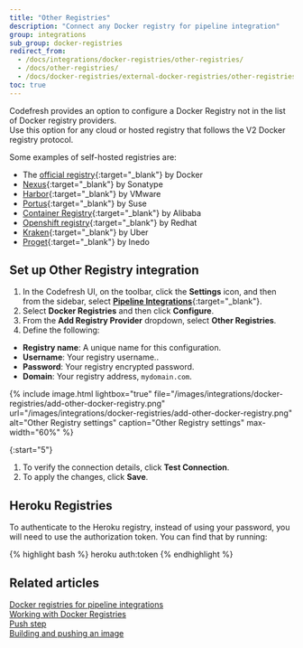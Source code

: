 ```yaml
---
title: "Other Registries"
description: "Connect any Docker registry for pipeline integration"
group: integrations
sub_group: docker-registries
redirect_from:
  - /docs/integrations/docker-registries/other-registries/
  - /docs/other-registries/
  - /docs/docker-registries/external-docker-registries/other-registries/
toc: true
---
```

Codefresh provides an option to configure a Docker Registry not in the list of Docker registry providers.  
Use this option for any cloud or hosted registry that follows the V2 Docker registry protocol.  

Some examples of self-hosted registries are:
* The [official registry](https://github.com/docker/distribution){:target="\_blank"} by Docker
* [Nexus](https://www.sonatype.com/nexus-repository-sonatype){:target="\_blank"} by Sonatype
* [Harbor](https://goharbor.io/){:target="\_blank"} by VMware
* [Portus](http://port.us.org/){:target="\_blank"} by Suse
* [Container Registry](https://www.alibabacloud.com/product/container-registry){:target="\_blank"} by Alibaba
* [Openshift registry](https://www.openshift.com/){:target="\_blank"} by Redhat
* [Kraken](https://github.com/uber/kraken){:target="\_blank"} by Uber
* [Proget](https://inedo.com/proget){:target="\_blank"} by Inedo

## Set up Other Registry integration

1. In the Codefresh UI, on the toolbar, click the **Settings** icon, and then from the sidebar, select [**Pipeline Integrations**](https://g.codefresh.io/account-admin/account-conf/integration){:target="\_blank"}. 
1. Select **Docker Registries** and then click **Configure**.
1. From the **Add Registry Provider** dropdown, select **Other Registries**.
1. Define the following:  
  * **Registry name**: A unique name for this configuration.
  * **Username**: Your registry username..
  * **Password**: Your registry encrypted password.
  * **Domain**: Your registry address, `mydomain.com`.  

{% include 
	image.html 
	lightbox="true" 
	file="/images/integrations/docker-registries/add-other-docker-registry.png" 
	url="/images/integrations/docker-registries/add-other-docker-registry.png" 
	alt="Other Registry settings" 
	caption="Other Registry settings" 
	max-width="60%" %}

{:start="5"}
1. To verify the connection details, click **Test Connection**.
1. To apply the changes, click **Save**.


## Heroku Registries

To authenticate to the Heroku registry, instead of using your password, you will need to use the authorization token.  You can find that by running:

{% highlight bash %}
heroku auth:token
{% endhighlight %}

## Related articles
[Docker registries for pipeline integrations]({{site.baseurl}}/docs/integrations/docker-registries)  
[Working with Docker Registries]({{site.baseurl}}/docs/ci-cd-guides/working-with-docker-registries/)  
[Push step]({{site.baseurl}}/docs/pipelines/steps/push/)  
[Building and pushing an image]({{site.baseurl}}/docs/example-catalog/ci-examples/build-and-push-an-image/)  
